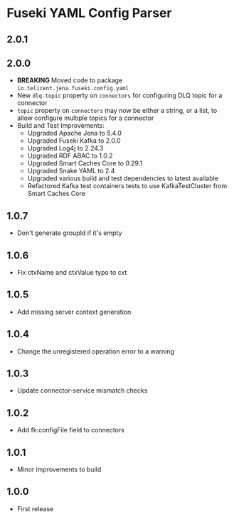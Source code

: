 # Fuseki YAML Config Parser

## 2.0.1

## 2.0.0

- **BREAKING** Moved code to package `io.telicent.jena.fuseki.config.yaml`
- New `dlq-topic` property on `connectors` for configuring DLQ topic for a connector
- `topic` property on `connectors` may now be either a string, or a list, to allow configure multiple topics for a
  connector
- Build and Test Improvements:
    - Upgraded Apache Jena to 5.4.0
    - Upgraded Fuseki Kafka to 2.0.0
    - Upgraded Log4j to 2.24.3
    - Upgraded RDF ABAC to 1.0.2
    - Upgraded Smart Caches Core to 0.29.1
    - Upgraded Snake YAML to 2.4
    - Upgraded various build and test dependencies to latest available
    - Refactored Kafka test containers tests to use KafkaTestCluster from Smart Caches Core

## 1.0.7
- Don't generate groupId if it's empty

## 1.0.6
- Fix ctxName and ctxValue typo to cxt

## 1.0.5
- Add missing server context generation

## 1.0.4
- Change the unregistered operation error to a warning

## 1.0.3
- Update connector-service mismatch checks

## 1.0.2
- Add fk:configFile field to connectors

## 1.0.1
- Minor improvements to build

## 1.0.0
- First release